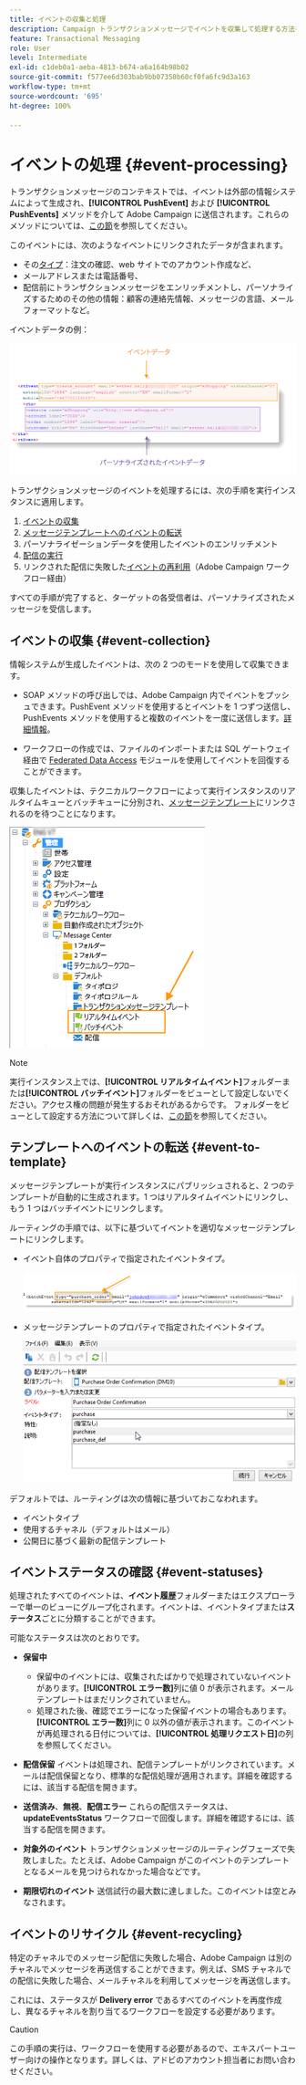 ```yaml
---
title: イベントの収集と処理
description: Campaign トランザクションメッセージでイベントを収集して処理する方法を学ぶ
feature: Transactional Messaging
role: User
level: Intermediate
exl-id: c1deb0a1-aeba-4813-b674-a6a164b98b02
source-git-commit: f577ee6d303bab9bb07350b60cf0fa6fc9d3a163
workflow-type: tm+mt
source-wordcount: '695'
ht-degree: 100%

---
```


# イベントの処理 {#event-processing}

トランザクションメッセージのコンテキストでは、イベントは外部の情報システムによって生成され、**[!UICONTROL PushEvent]** および **[!UICONTROL PushEvents]** メソッドを介して Adobe Campaign に送信されます。これらのメソッドについては、[この節](event-description.md)を参照してください。

このイベントには、次のようなイベントにリンクされたデータが含まれます。

* その[タイプ](transactional.md#create-event-types)：注文の確認、web サイトでのアカウント作成など、
* メールアドレスまたは電話番号、
* 配信前にトランザクションメッセージをエンリッチメントし、パーソナライズするためのその他の情報：顧客の連絡先情報、メッセージの言語、メールフォーマットなど。

イベントデータの例：

![](assets/mc-event-request.png)

トランザクションメッセージのイベントを処理するには、次の手順を実行インスタンスに適用します。

1. [イベントの収集](#event-collection)
1. [メッセージテンプレートへのイベントの転送](#routing-towards-a-template)
1. パーソナライゼーションデータを使用したイベントのエンリッチメント
1. [配信の実行](delivery-execution.md)
1. リンクされた配信に失敗した[イベントの再利用](#event-recycling)（Adobe Campaign ワークフロー経由）

すべての手順が完了すると、ターゲットの各受信者は、パーソナライズされたメッセージを受信します。

## イベントの収集 {#event-collection}

情報システムが生成したイベントは、次の 2 つのモードを使用して収集できます。

* SOAP メソッドの呼び出しでは、Adobe Campaign 内でイベントをプッシュできます。PushEvent メソッドを使用するとイベントを 1 つずつ送信し、PushEvents メソッドを使用すると複数のイベントを一度に送信します。[詳細情報](event-description.md)。

* ワークフローの作成では、ファイルのインポートまたは SQL ゲートウェイ経由で [Federated Data Access](../connect/fda.md) モジュールを使用してイベントを回復することができます。

収集したイベントは、テクニカルワークフローによって実行インスタンスのリアルタイムキューとバッチキューに分別され、[メッセージテンプレート](transactional-template.md)にリンクされるのを待つことになります。

![](assets/mc-event-queues.png)

>[!NOTE]
>
>実行インスタンス上では、**[!UICONTROL リアルタイムイベント]**&#x200B;フォルダーまたは&#x200B;**[!UICONTROL バッチイベント]**&#x200B;フォルダーをビューとして設定しないでください。アクセス権の問題が発生するおそれがあるからです。 フォルダーをビューとして設定する方法について詳しくは、[この節](../audiences/folders-and-views.md#turn-a-folder-to-a-view)を参照してください。

## テンプレートへのイベントの転送 {#event-to-template}

メッセージテンプレートが実行インスタンスにパブリッシュされると、2 つのテンプレートが自動的に生成されます。1 つはリアルタイムイベントにリンクし、もう 1 つはバッチイベントにリンクします。

ルーティングの手順では、以下に基づいてイベントを適切なメッセージテンプレートにリンクします。

* イベント自体のプロパティで指定されたイベントタイプ。

  ![](assets/event-type-sample.png)

* メッセージテンプレートのプロパティで指定されたイベントタイプ。

  ![](assets/event-type-select.png)

デフォルトでは、ルーティングは次の情報に基づいておこなわれます。

* イベントタイプ
* 使用するチャネル（デフォルトはメール）
* 公開日に基づく最新の配信テンプレート

## イベントステータスの確認 {#event-statuses}

処理されたすべてのイベントは、**イベント履歴**&#x200B;フォルダーまたはエクスプローラーで単一のビューにグループ化されます。イベントは、イベントタイプまたは&#x200B;**ステータス**&#x200B;ごとに分類することができます。

可能なステータスは次のとおりです。

* **保留中**

   * 保留中のイベントには、収集されたばかりで処理されていないイベントがあります。**[!UICONTROL エラー数]**&#x200B;列に値 0 が表示されます。メールテンプレートはまだリンクされていません。
   * 処理された後、確認でエラーになった保留イベントの場合もあります。**[!UICONTROL エラー数]**&#x200B;列に 0 以外の値が表示されます。このイベントが再処理される日付については、**[!UICONTROL 処理リクエスト日]**&#x200B;の列を参照してください。

* **配信保留**
イベントは処理され、配信テンプレートがリンクされています。メールは配信保留となり、標準的な配信処理が適用されます。詳細を確認するには、該当する配信を開きます。
* **送信済み**、**無視**、**配信エラー**
これらの配信ステータスは、**updateEventsStatus** ワークフローで回復します。詳細を確認するには、該当する配信を開きます。
* **対象外のイベント**
トランザクションメッセージのルーティングフェーズで失敗しました。たとえば、Adobe Campaign がこのイベントのテンプレートとなるメールを見つけられなかった場合などです。
* **期限切れのイベント**
送信試行の最大数に達しました。このイベントは空とみなされます。

## イベントのリサイクル {#event-recycling}

特定のチャネルでのメッセージ配信に失敗した場合、Adobe Campaign は別のチャネルでメッセージを再送信することができます。例えば、SMS チャネルでの配信に失敗した場合、メールチャネルを利用してメッセージを再送信します。

これには、ステータスが **Delivery error** であるすべてのイベントを再度作成し、異なるチャネルを割り当てるワークフローを設定する必要があります。

>[!CAUTION]
>
>この手順の実行は、ワークフローを使用する必要があるので、エキスパートユーザー向けの操作となります。詳しくは、アドビのアカウント担当者にお問い合わせください。
